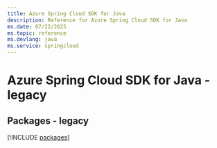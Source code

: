 ```yaml
---
title: Azure Spring Cloud SDK for Java
description: Reference for Azure Spring Cloud SDK for Java
ms.date: 07/22/2025
ms.topic: reference
ms.devlang: java
ms.service: springcloud
---
```

# Azure Spring Cloud SDK for Java - legacy
## Packages - legacy
[!INCLUDE [packages](spring-cloud-index.md)]